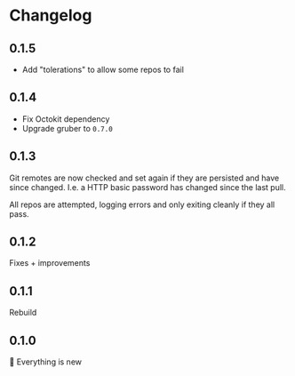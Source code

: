# Changelog

## 0.1.5

- Add "tolerations" to allow some repos to fail

## 0.1.4

- Fix Octokit dependency
- Upgrade gruber to `0.7.0`

## 0.1.3

Git remotes are now checked and set again if they are persisted and have since
changed. I.e. a HTTP basic password has changed since the last pull.

All repos are attempted, logging errors and only exiting cleanly if they all
pass.

## 0.1.2

Fixes + improvements

## 0.1.1

Rebuild

## 0.1.0

🎉 Everything is new
